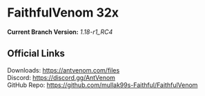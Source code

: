 # FaithfulVenom 32x

**Current Branch Version:** _1.18-r1_RC4_  

## Official Links

Downloads: https://antvenom.com/files  
Discord: https://discord.gg/AntVenom  
GitHub Repo: https://github.com/mullak99s-Faithful/FaithfulVenom  
